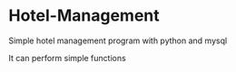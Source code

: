 # Hotel-Management
Simple hotel management program with python and mysql

It can perform simple functions
